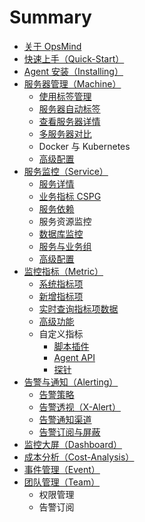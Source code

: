 # Summary

* [关于 OpsMind](README.md)
* [快速上手（Quick-Start）](kuai-sushang-shou-ff08-quick-start.md)
* [Agent 安装（Installing）](agent-installation.md)
* [服务器管理（Machine）](machine-management/README.md)
  * [使用标签管理](machine-management/shi-yong-biao-qian-guan-li.md)
  * [服务器自动标签](machine-management/fu-wu-qi-zi-dong-biao-qian.md)
  * [查看服务器详情](machine-management/cha-kan-fu-wu-qi-xiang-qing.md)
  * [多服务器对比](machine-management/duo-fu-wu-qi-dui-bi.md)
  * Docker 与 Kubernetes
  * [高级配置](machine-management/gao-ji-pei-zhi.md)
* [服务监控（Service）](service-monitor/README.md)
  * [服务详情](service-monitor/fu-wu-zi-dong-fa-xian.md)
  * [业务指标 CSPG](service-monitor/ye-wu-zhi-biao-cspg.md)
  * [服务依赖](service-monitor/fu-wu-yi-lai.md)
  * 服务资源监控
  * [数据库监控](service-monitor/shu-ju-ku-jian-kong.md)
  * [服务与业务组](service-monitor/fu-wu-yu-ye-wu-zu.md)
  * [高级配置](service-monitor/gao-ji-pei-zhi.md)
* [监控指标（Metric）](metrics/README.md)
  * [系统指标项](metrics/xi-tong-zhi-biao-xiang.md)
  * [新增指标项](metrics/xin-zeng-zhi-biao-xiang.md)
  * [实时查询指标项数据](metrics/shi-shi-cha-xun-zhi-biao-xiang-shu-ju.md)
  * [高级功能](metrics/gao-ji-gong-neng.md)
  * 自定义指标
    * [脚本插件](metrics/jiao-ben-cha-jian.md)
    * [Agent API](metrics/agent-api.md)
    * [探针](metrics/tan-zhen.md)
* [告警与通知（Alerting）](alerting/README.md)
  * [告警策略](alerting/gao-jing-ce-lve.md)
  * [告警透视（X-Alert）](alerting/gao-jing-tou-shi-ff08-x-alert.md)
  * [告警通知渠道](alerting/gao-jing-tong-zhi-qu-dao.md)
  * [告警订阅与屏蔽](alerting/gao-jing-ding-yue-yu-ping-bi.md)
* [监控大屏（Dashboard）](dashboard/README.md)
* [成本分析（Cost-Analysis）](cost-analysis/README.md)
* [事件管理（Event）](events/README.md)
* [团队管理（Team）](tuan-dui-guan-li-ff08-team.md)
  * 权限管理
  * 告警订阅

